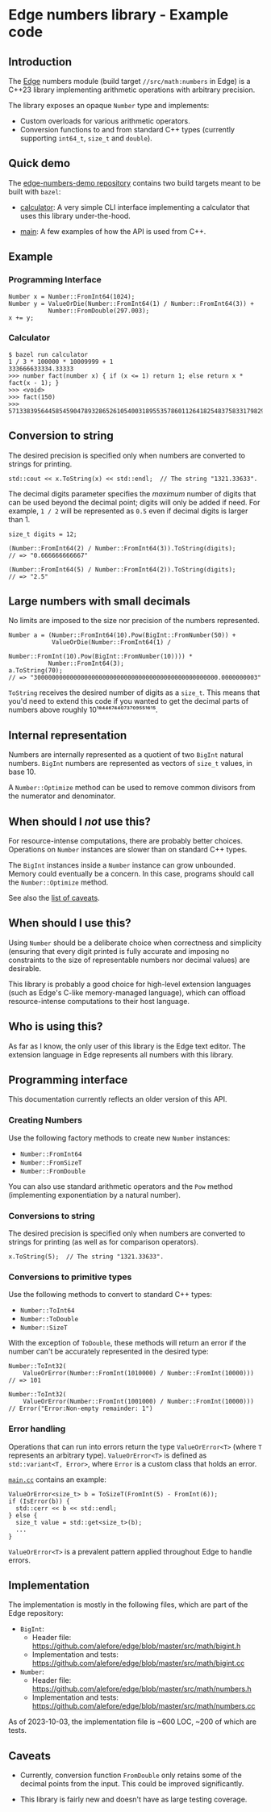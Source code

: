 # Edge numbers library - Example code

## Introduction

The [Edge](http://github.com/alefore/edge) numbers module
(build target `//src/math:numbers` in Edge)
is a C++23 library implementing arithmetic operations
with arbitrary precision.

The library exposes an opaque `Number` type and implements:

* Custom overloads for various arithmetic operators.
* Conversion functions to and from standard C++ types
  (currently supporting `int64_t`, `size_t` and `double`).

## Quick demo

The [edge-numbers-demo repository](http://github.com/alefore/edge-numbers-demo)
contains two build targets
meant to be built with `bazel`:

* [calculator](https://github.com/alefore/edge-numbers-demo/blob/main/calculator.cc):
  A very simple CLI interface
  implementing a calculator
  that uses this library under-the-hood.

* [main](https://github.com/alefore/edge-numbers-demo/blob/main/main.cc):
  A few examples of how the API is used from C++.

## Example

### Programming Interface

    Number x = Number::FromInt64(1024);
    Number y = ValueOrDie(Number::FromInt64(1) / Number::FromInt64(3)) +
               Number::FromDouble(297.003);
    x += y;

### Calculator

    $ bazel run calculator
    1 / 3 * 100000 * 10009999 + 1
    333666633334.33333
    >>> number fact(number x) { if (x <= 1) return 1; else return x * fact(x - 1); }
    >>> <void>
    >>> fact(150)
    >>> 57133839564458545904789328652610540031895535786011264182548375833179829124845398393126574488675311145377107878746854204162666250198684504466355949195922066574942592095735778929325357290444962472405416790722118445437122269675520000000000000000000000000000000000000

## Conversion to string

The desired precision is specified only
when numbers are converted to strings for printing.

    std::cout << x.ToString(x) << std::endl;  // The string "1321.33633".

The decimal digits parameter specifies
the *maximum* number of digits that can be used beyond the decimal point;
digits will only be added if need.
For example, `1 / 2` will be represented as `0.5`
even if decimal digits is larger than 1.

    size_t digits = 12;

    (Number::FromInt64(2) / Number::FromInt64(3)).ToString(digits);
    // => "0.666666666667"

    (Number::FromInt64(5) / Number::FromInt64(2)).ToString(digits);
    // => "2.5"

## Large numbers with small decimals

No limits are imposed to the size nor precision of the numbers represented.

    Number a = (Number::FromInt64(10).Pow(BigInt::FromNumber(50)) +
                ValueOrDie(Number::FromInt64(1) /
                           Number::FromInt(10).Pow(BigInt::FromNumber(10)))) *
               Number::FromInt64(3);
    a.ToString(70);
    // => "300000000000000000000000000000000000000000000000000.0000000003"

`ToString` receives the desired number of digits as a `size_t`.
This means that you'd need to extend this code
if you wanted to get the decimal parts
of numbers above roughly 10¹⁸⁴⁴⁶⁷⁴⁴⁰⁷³⁷⁰⁹⁵⁵¹⁶¹⁵.

## Internal representation

Numbers are internally represented as a quotient
of two `BigInt` natural numbers.
`BigInt` numbers are represented as vectors of `size_t` values,
in base 10.

A `Number::Optimize` method can be used to remove common divisors
from the numerator and denominator.

## When should I _not_ use this?

For resource-intense computations, there are probably better choices.
Operations on `Number` instances are slower than on standard C++ types.

The `BigInt` instances inside a `Number` instance can grow unbounded.
Memory could eventually be a concern.
In this case, programs should call the `Number::Optimize` method.

See also the [list of caveats](#caveats).

## When should I use this?

Using `Number` should be a deliberate choice
when correctness and simplicity
(ensuring that every digit printed is fully accurate
and imposing no constraints
to the size of representable numbers nor decimal values)
are desirable.

This library is probably a good choice for high-level extension languages
(such as Edge's C-like memory-managed language),
which can offload resource-intense computations
to their host language.

## Who is using this?

As far as I know,
the only user of this library is the Edge text editor.
The extension language in Edge represents all numbers with this library.

## Programming interface

This documentation currently reflects an older version of this API.

### Creating Numbers

Use the following factory methods to create new `Number` instances:

* `Number::FromInt64`
* `Number::FromSizeT`
* `Number::FromDouble`

You can also use standard arithmetic operators
and the `Pow` method
(implementing exponentiation by a natural number).

### Conversions to string

The desired precision is specified only
when numbers are converted to strings for printing
(as well as for comparison operators).

    x.ToString(5);  // The string "1321.33633".

### Conversions to primitive types

Use the following methods to convert to standard C++ types:

* `Number::ToInt64`
* `Number::ToDouble`
* `Number::SizeT`

With the exception of `ToDouble`,
these methods will return an error
if the number can't be accurately represented in the desired type:

    Number::ToInt32(
        ValueOrError(Number::FromInt(1010000) / Number::FromInt(10000)))
    // => 101

    Number::ToInt32(
        ValueOrError(Number::FromInt(1001000) / Number::FromInt(10000)))
    // Error("Error:Non-empty remainder: 1")

### Error handling

Operations that can run into errors return the type `ValueOrError<T>`
(where `T` represents an arbitrary type).
`ValueOrError<T>` is defined as `std::variant<T, Error>`,
where `Error` is a custom class that holds an error.

[`main.cc`](https://github.com/alefore/edge-numbers-demo/blob/main/main.cc)
contains an example:

    ValueOrError<size_t> b = ToSizeT(FromInt(5) - FromInt(6));
    if (IsError(b)) {
      std::cerr << b << std::endl;
    } else {
      size_t value = std::get<size_t>(b);
      ...
    }

`ValueOrError<T>` is a prevalent pattern
applied throughout Edge to handle errors.

## Implementation

The implementation is mostly in the following files,
which are part of the Edge repository:

* `BigInt`:
  * Header file:
    https://github.com/alefore/edge/blob/master/src/math/bigint.h
  * Implementation and tests:
    https://github.com/alefore/edge/blob/master/src/math/bigint.cc
* `Number`:
  * Header file:
    https://github.com/alefore/edge/blob/master/src/math/numbers.h
  * Implementation and tests:
    https://github.com/alefore/edge/blob/master/src/math/numbers.cc

As of 2023-10-03, the implementation file is ~600 LOC, ~200 of which are tests.

## Caveats

* Currently, conversion function `FromDouble`
  only retains some of the decimal points from the input.
  This could be improved significantly.

* This library is fairly new and doesn't have as large testing coverage.
